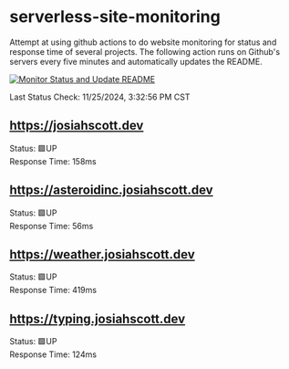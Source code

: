 # serverless-site-monitoring
Attempt at using github actions to do website monitoring for status and response time of several projects. The following action runs on Github's servers every five minutes and automatically updates the README.  

[![Monitor Status and Update README](https://github.com/JosiahSco/serverless-site-monitoring/actions/workflows/monitor.yaml/badge.svg)](https://github.com/JosiahSco/serverless-site-monitoring/actions/workflows/monitor.yaml)

Last Status Check: 11/25/2024, 3:32:56 PM CST

## https://josiahscott.dev
Status: 🟩UP  
Response Time: 158ms

## https://asteroidinc.josiahscott.dev
Status: 🟩UP  
Response Time: 56ms

## https://weather.josiahscott.dev
Status: 🟩UP  
Response Time: 419ms

## https://typing.josiahscott.dev
Status: 🟩UP  
Response Time: 124ms

